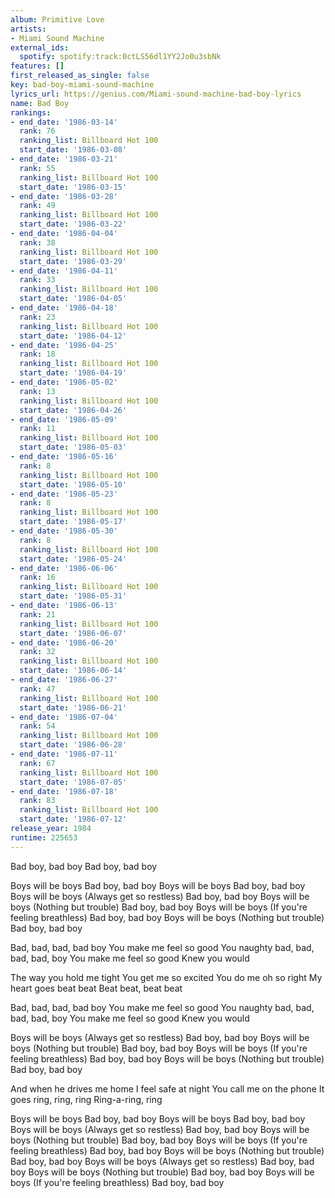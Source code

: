 ```yaml
---
album: Primitive Love
artists:
- Miami Sound Machine
external_ids:
  spotify: spotify:track:0ctLS56dl1YY2Jo0u3sbNk
features: []
first_released_as_single: false
key: bad-boy-miami-sound-machine
lyrics_url: https://genius.com/Miami-sound-machine-bad-boy-lyrics
name: Bad Boy
rankings:
- end_date: '1986-03-14'
  rank: 76
  ranking_list: Billboard Hot 100
  start_date: '1986-03-08'
- end_date: '1986-03-21'
  rank: 55
  ranking_list: Billboard Hot 100
  start_date: '1986-03-15'
- end_date: '1986-03-28'
  rank: 49
  ranking_list: Billboard Hot 100
  start_date: '1986-03-22'
- end_date: '1986-04-04'
  rank: 38
  ranking_list: Billboard Hot 100
  start_date: '1986-03-29'
- end_date: '1986-04-11'
  rank: 33
  ranking_list: Billboard Hot 100
  start_date: '1986-04-05'
- end_date: '1986-04-18'
  rank: 23
  ranking_list: Billboard Hot 100
  start_date: '1986-04-12'
- end_date: '1986-04-25'
  rank: 18
  ranking_list: Billboard Hot 100
  start_date: '1986-04-19'
- end_date: '1986-05-02'
  rank: 13
  ranking_list: Billboard Hot 100
  start_date: '1986-04-26'
- end_date: '1986-05-09'
  rank: 11
  ranking_list: Billboard Hot 100
  start_date: '1986-05-03'
- end_date: '1986-05-16'
  rank: 8
  ranking_list: Billboard Hot 100
  start_date: '1986-05-10'
- end_date: '1986-05-23'
  rank: 8
  ranking_list: Billboard Hot 100
  start_date: '1986-05-17'
- end_date: '1986-05-30'
  rank: 8
  ranking_list: Billboard Hot 100
  start_date: '1986-05-24'
- end_date: '1986-06-06'
  rank: 16
  ranking_list: Billboard Hot 100
  start_date: '1986-05-31'
- end_date: '1986-06-13'
  rank: 21
  ranking_list: Billboard Hot 100
  start_date: '1986-06-07'
- end_date: '1986-06-20'
  rank: 32
  ranking_list: Billboard Hot 100
  start_date: '1986-06-14'
- end_date: '1986-06-27'
  rank: 47
  ranking_list: Billboard Hot 100
  start_date: '1986-06-21'
- end_date: '1986-07-04'
  rank: 54
  ranking_list: Billboard Hot 100
  start_date: '1986-06-28'
- end_date: '1986-07-11'
  rank: 67
  ranking_list: Billboard Hot 100
  start_date: '1986-07-05'
- end_date: '1986-07-18'
  rank: 83
  ranking_list: Billboard Hot 100
  start_date: '1986-07-12'
release_year: 1984
runtime: 225653
---
```

Bad boy, bad boy
Bad boy, bad boy


Boys will be boys
Bad boy, bad boy
Boys will be boys
Bad boy, bad boy
Boys will be boys
(Always get so restless)
Bad boy, bad boy
Boys will be boys
(Nothing but trouble)
Bad boy, bad boy
Boys will be boys
(If you're feeling breathless)
Bad boy, bad boy
Boys will be boys
(Nothing but trouble)
Bad boy, bad boy


Bad, bad, bad, bad boy
You make me feel so good
You naughty bad, bad, bad, bad, boy
You make me feel so good
Knew you would


The way you hold me tight
You get me so excited
You do me oh so right
My heart goes beat beat
Beat beat, beat beat


Bad, bad, bad, bad boy
You make me feel so good
You naughty bad, bad, bad, bad, boy
You make me feel so good
Knew you would


Boys will be boys
(Always get so restless)
Bad boy, bad boy
Boys will be boys
(Nothing but trouble)
Bad boy, bad boy
Boys will be boys
(If you're feeling breathless)
Bad boy, bad boy
Boys will be boys
(Nothing but trouble)
Bad boy, bad boy


And when he drives me home
I feel safe at night
You call me on the phone
It goes ring, ring, ring
Ring-a-ring, ring


Boys will be boys
Bad boy, bad boy
Boys will be boys
Bad boy, bad boy
Boys will be boys
(Always get so restless)
Bad boy, bad boy
Boys will be boys
(Nothing but trouble)
Bad boy, bad boy
Boys will be boys
(If you're feeling breathless)
Bad boy, bad boy
Boys will be boys
(Nothing but trouble)
Bad boy, bad boy
Boys will be boys
(Always get so restless)
Bad boy, bad boy
Boys will be boys
(Nothing but trouble)
Bad boy, bad boy
Boys will be boys
(If you're feeling breathless)
Bad boy, bad boy
